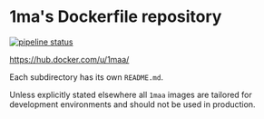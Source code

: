 # 1ma's Dockerfile repository

[![pipeline status](https://gitlab.com/1ma/dockertronics/badges/master/pipeline.svg)](https://gitlab.com/1ma/dockertronics/pipelines)

https://hub.docker.com/u/1maa/


Each subdirectory has its own `README.md`.

Unless explicitly stated elsewhere all `1maa` images are tailored for development environments and should not be used in production.
